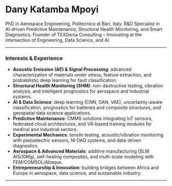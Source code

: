 

# Dany Katamba Mpoyi

PhD in Aerospace Engineering, Politecnico di Bari, Italy.
R&D Specialist in AI-driven Predictive Maintenance, Structural Health Monitoring, and Smart Diagnostics.
Founder of TƐXGenia Consulting – Innovating at the intersection of Engineering, Data Science, and AI.

---

### Interests & Experience

* **Acoustic Emission (AE) & Signal Processing**: advanced characterization of materials under stress, feature extraction, and probabilistic deep learning for fault classification.
* **Structural Health Monitoring (SHM)**: non-destructive testing, vibration analysis, and intelligent prognostics for aerospace and industrial systems.
* **AI & Data Science**: deep learning (CNN, GAN, VAE), uncertainty-aware classification, prognostics for batteries and composite structures, and geospatial data science applications.
* **Predictive Maintenance**: CMMS solutions integrating IoT sensors, federated cloud architectures, and VR-based training modules for medical and industrial sectors.
* **Experimental Mechanics**: tensile testing, acoustic/vibration monitoring with piezoelectric sensors, NI DAQ systems, and data-driven diagnostics.
* **Aerospace & Advanced Materials**: additive manufacturing (SLM AlSi10Mg), self-healing composites, and multi-scale modeling with FEM/COMSOL/Abaqus.
* **Entrepreneurship & Innovation**: building bridges between Africa and Europe in aerospace, data science, and sustainable industry.

---
